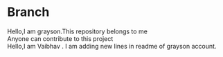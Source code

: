 # Branch

Hello,I am grayson.This repository belongs to me <br />
Anyone can contribute to this project<br />
Hello,I am Vaibhav . I am adding new lines in readme of grayson account.
